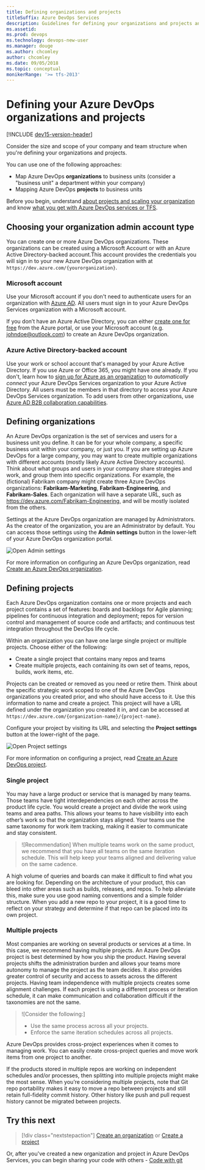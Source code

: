 ```yaml
---
title: Defining organizations and projects
titleSuffix: Azure DevOps Services
description: Guidelines for defining your organizations and projects and what credentials you should use to create an organization 
ms.assetid: 
ms.prod: devops
ms.technology: devops-new-user
ms.manager: douge
ms.author: chcomley
author: chcomley
ms.date: 09/05/2018
ms.topic: conceptual
monikerRange: '>= tfs-2013'
---
```


# Defining your Azure DevOps organizations and projects

[!INCLUDE [dev15-version-header](../_shared/dev15-version-header.md)]

Consider the size and scope of your company and team structure when you're defining your organizations and projects.

You can use one of the following approaches:

- Map Azure DevOps **organizations** to business units (consider a "business unit" a department within your company)
- Mapping Azure DevOps **projects** to business units

Before you begin, understand [about projects and scaling your organization](../organizations/projects/about-projects.md) and know [what you get with Azure DevOps services or TFS](services.md).

## Choosing your organization admin account type

You can create one or more Azure DevOps organizations. These organizations can be created using a Microsoft Account or with an Azure Active Directory-backed account.This account provides the credentials you will sign in to your new Azure DevOps organization with at `https://dev.azure.com/{yourorganization}`.

### Microsoft account

Use your Microsoft account if you don't need to authenticate users for an organization with [Azure AD](https://azure.microsoft.com/documentation/articles/active-directory-whatis/). All users must sign in to your Azure DevOps Services organization with a Microsoft account.

   If you don’t have an Azure Active Directory, you can either [create one for free](https://portal.azure.com) from the Azure portal, or use your Microsoft account (e.g. johndoe@outlook.com) to create an Azure DevOps organization.

### Azure Active Directory-backed account

Use your work or school account that's managed by your Azure Active Directory. If you use Azure or Office 365, you might have one already. If you don't, learn how to [sign up for Azure as an organization](https://azure.microsoft.com/documentation/articles/sign-up-organization/) to *automatically connect* your Azure DevOps Services organization to your Azure Active Directory. All users must be members in that directory to access your Azure DevOps Services organization. To add users from other organizations, use [Azure AD B2B collaboration capabilities](/azure/active-directory/active-directory-b2b-what-is-azure-ad-b2b).

## Defining organizations

An Azure DevOps organization is the set of services and users for a business unit you define. It can be for your whole company, a specific business unit within your company, or just you. If you are setting up Azure DevOps for a large company, you may want to create multiple organizations with different accounts (mostly likely Azure Active Directory accounts). Think about what groups and users in your company share strategies and work, and group them into specific organizations. For example, the (fictional) Fabrikam company might create three Azure DevOps organizations: **Fabrikam-Marketing**, **Fabrikam-Engineering**, and **Fabrikam-Sales**. Each organization will have a separate URL, such as https://dev.azure.com/Fabrikam-Engineering, and will be mostly isolated from the others.

Settings at the Azure DevOps organization are managed by Administrators. As the creator of the organization, you are an Administrator by default. You can access those settings using the **Admin settings** button in the lower-left of your Azure DevOps organization portal.

![Open Admin settings](../_shared/_img/settings/open-admin-settings-vert.png)

For more information on configuring an Azure DevOps organization, read [Create an Azure DevOps organization](../organizations/accounts/create-organization-msa-or-work-student.md).

## Defining projects

Each Azure DevOps organization contains one or more projects and each project contains a set of features: boards and backlogs for Agile planning; pipelines for continuous integration and deployment; repos for version control and management of source code and artifacts; and continuous test integration throughout the DevOps life cycle.

Within an organization you can have one large single project or multiple projects. Choose either of the following:

- Create a single project that contains many repos and teams
- Create multiple projects, each containing its own set of teams, repos, builds, work items, etc.

Projects can be created or removed as you need or retire them. Think about the specific strategic work scoped to one of the Azure DevOps organizations you created prior, and who should have access to it. Use this information to name and create a project. This project will have a URL defined under the organization you created it in, and can be accessed at `https://dev.azure.com/{organization-name}/{project-name}`.

Configure your project by visiting its URL and selecting the **Project settings** button at the lower-right of the page.

![Open Project settings](../_shared/_img/settings/open-project-settings-vert-brn.png)

For more information on configuring a project, read [Create an Azure DevOps project](../organizations/projects/create-project.md).

### Single project

You may have a large product or service that is managed by many teams. Those teams have tight interdependencies on each other across the product life cycle. You would create a project and divide the work using teams and area paths. This allows your teams to have visibility into each other’s work so that the organization stays aligned. Your teams use the same taxonomy for work item tracking, making it easier to communicate and stay consistent.

  > ![Recommendation]
  > When multiple teams work on the same product, we recommend that you have all teams on the same iteration schedule. This will help keep your teams aligned and delivering value on the same cadence.

A high volume of queries and boards can make it difficult to find what you are looking for. Depending on the architecture of your product, this can bleed into other areas such as builds, releases, and repos. To help alleviate this, make sure you use good naming conventions and a simple folder structure. When you add a new repo to your project, it is a good time to reflect on your strategy and determine if that repo can be placed into its own project.

### Multiple projects

Most companies are working on several products or services at a time. In this case, we recommend having multiple projects. An Azure DevOps project is best determined by how you ship the product. Having several projects shifts the administration burden and allows your teams more autonomy to manage the project as the team decides. It also provides greater control of security and access to assets across the different projects.
Having team independence with multiple projects creates some alignment challenges. If each project is using a different process or iteration schedule, it can make communication and collaboration difficult if the taxonomies are not the same.

> ![Consider the following:]
> -	Use the same process across all your projects.
> -	Enforce the same iteration schedules across all projects.

Azure DevOps provides cross-project experiences when it comes to managing work. You can easily create cross-project queries and move work items from one project to another.

If the products stored in multiple repos are working on independent schedules and/or processes, then splitting into multiple projects might make the most sense.  When you’re considering multiple projects, note that Git repo portability makes it easy to move a repo between projects and still retain full-fidelity commit history.  Other history like push and pull request history cannot be migrated between projects.

## Try this next  

> [!div class="nextstepaction"]
> [Create an organization](../organizations/accounts/create-organization-msa-or-work-student.md)
> or
> [Create a project](../organizations/projects/create-project.md)

Or, after you've created a new organization and project in Azure DevOps Services, you can begin sharing your code with others - [Code with git](code-with-git.md)
